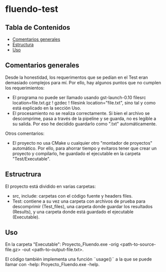 # fluendo-test

## Tabla de Contenidos

- [Comentarios generales](#comments)
- [Estructura](#estructura)
- [Uso](#uso)

## Comentarios generales
Desde la honestidad, los requerimentos que se pedían en el Test eran demasiado complejos para mí. Por ello, hay algunos puntos que no cumplen los requerimientos:
- El programa no puede ser llamado usando gst-launch-0.10 filesrc location=file.txt.gz ! gzdec ! filesink location="file.txt", sino tal y como está explicado en la sección Uso.
- El procesamiento no se realiza correctamente. Si bien el archivo se descomprime, pasa a través de la pipeline y se guarda, no es legible a su salida. Por eso he decidido guardarlo como ".txt" automáticamente.

Otros comentarios:
- El proyecto no usa CMake u cualquier otro "montador de proyectos" automático. Por ello, para ahorrar tiempo y evitaros tener que crear un proyecto y compilarlo, he guardado el ejecutable en la carpeta "Test/Executable".

## Estructrura
El proyecto está dividido en varias carpetas:
- src, include: carpetas con el código fuente y headers files.
- Test: contiene a su vez una carpeta con archivos de prueba para descomprimir (Test_files), una carpeta donde guardar los resultados (Results), y una carpeta donde está guardado el ejecutable (Executable).

## Uso
En la carpeta "Executable": Proyecto_Fluendo.exe -orig <path-to-source-file.gz> -out <path-to-output-file.txt>\.

El código también implementa una función ¨usage()¨ a la que se puede llamar con -help: Proyecto_Fluendo.exe -help.
